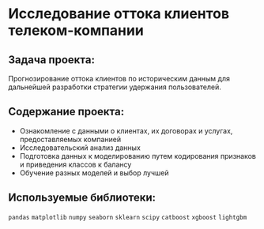 # Исследование оттока клиентов телеком-компании

## Задача проекта:
Прогнозирование оттока клиентов по историческим данным для дальнейшей разработки стратегии удержания пользователей. 

## Содержание проекта:
- Ознакомление с данными о клиентах, их договорах и услугах, предоставляемых компанией
- Исследовательский анализ данных
- Подготовка данных к моделированию путем кодирования признаков и приведения классов к балансу
- Обучение разных моделей и выбор лучшей

## Используемые библиотеки:
```pandas``` ```matplotlib``` ```numpy``` ```seaborn``` ```sklearn``` ```scipy``` ```catboost``` ```xgboost``` ```lightgbm``` 
